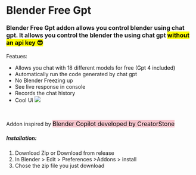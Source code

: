<h1>Blender Free Gpt&nbsp;</h1>
<h4><span style="font-family: -apple-system, BlinkMacSystemFont, &quot;Segoe UI&quot;, Roboto, &quot;Helvetica Neue&quot;, Arial, &quot;Noto Sans&quot;, sans-serif, &quot;Apple Color Emoji&quot;, &quot;Segoe UI Emoji&quot;, &quot;Segoe UI Symbol&quot;, &quot;Noto Color Emoji&quot;; font-size: 1rem;">Blender Free Gpt addon allows you control blender using chat gpt. It allows you control the blender the using chat gpt <font color="#000000" style="background-color: rgb(255, 255, 0);">without an api key 😎</font></span><br></h4>
<p>Featues:</p>
<ul>
<li>Allows you chat with 18 different models for free&nbsp;<span style="background-color: rgb(255, 255, 255);">(<font color="#000000" style="">Gpt 4 included)</font></span></li>
  
<li>Automatically run the code generated by chat gpt</li>
<li>No Blender Freezing up </li>
<li>See live response in console</li>
<li>Records the chat history</li>
<li>Cool Ui&nbsp;<img src="https://github.com/haseebahmed295/documentation-images/blob/main/Screenshot%202024-02-06%20160707.png?raw=true" style="max-width: 100%;"></li>
</ul>
<p><br></p>
<p>Addon inspired by <span style="font-size: 1rem; background-color: rgb(247, 198, 206);"><font color="#000000" style="">Blender Copilot developed by CreatorStone</font></span></p>
<h5>Installation:</h5>
<ol>
<li>Download Zip or Download from release</li>
<li>In Blender &gt; Edit &gt; Preferences &gt;Addons &gt; install&nbsp;</li>
<li>Chose the zip file you just download&nbsp;</li>
</ol>
